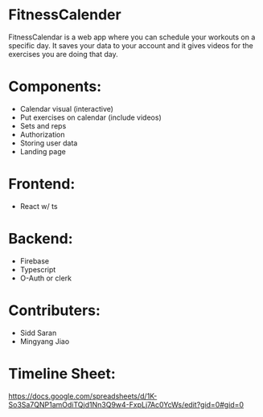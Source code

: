 # FitnessCalender
FitnessCalendar is a web app where you can schedule your workouts on a specific day. It saves your data to your account and it gives videos for the exercises you are doing that day.
# Components:
- Calendar visual (interactive)
- Put exercises on calendar (include videos)
- Sets and reps
- Authorization
- Storing user data
- Landing page
# Frontend:
- React w/ ts
# Backend:
- Firebase
- Typescript
- O-Auth or clerk
# Contributers:
- Sidd Saran
- Mingyang Jiao
# Timeline Sheet:
https://docs.google.com/spreadsheets/d/1K-So3Sa7QNP1amOdiTQjd1Nn3Q9w4-FxpLj7Ac0YcWs/edit?gid=0#gid=0


